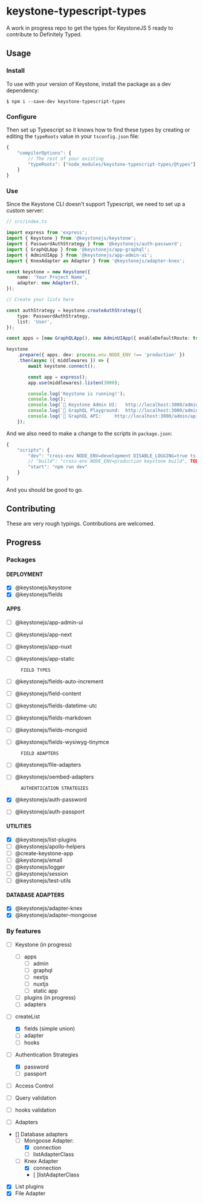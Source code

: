 # keystone-typescript-types

A work in progress repo to get the types for KeystoneJS 5 ready to contribute to Definitely Typed.

## Usage

### Install

To use with your version of Keystone, install the package as a dev dependency:

```
$ npm i --save-dev keystone-typescript-types
```

### Configure

Then set up Typescript so it knows how to find these types by creating or editing the `typeRoots` value in your `tsconfig.json` file:

```javascript
{
	"compilerOptions": {
		// The rest of your existing
		"typeRoots": ["node_modules/keystone-typescript-types/@types"]
	}
}

```

### Use

Since the Keystone CLI doesn't support Typescript, we need to set up a custom server:

```typescript
// src/index.ts

import express from 'express';
import { Keystone } from '@keystonejs/keystone';
import { PasswordAuthStrategy } from '@keystonejs/auth-password';
import { GraphQLApp } from '@keystonejs/app-graphql';
import { AdminUIApp } from '@keystonejs/app-admin-ui';
import { KnexAdapter as Adapter } from '@keystonejs/adapter-knex';

const keystone = new Keystone({
    name: 'Your Project Name',
    adapter: new Adapter(),
});

// Create your lists here

const authStrategy = keystone.createAuthStrategy({
    type: PasswordAuthStrategy,
    list: 'User',
});

const apps = [new GraphQLApp(), new AdminUIApp({ enableDefaultRoute: true, authStrategy })];

keystone
    .prepare({ apps, dev: process.env.NODE_ENV !== 'production' })
    .then(async ({ middlewares }) => {
        await keystone.connect();

        const app = express();
        app.use(middlewares).listen(3000);

        console.log('Keystone is running!');
        console.log();
        console.log(`🔗 Keystone Admin UI:	http://localhost:3000/admin`);
        console.log(`🔗 GraphQL Playground:	http://localhost:3000/admin/graphiql`);
        console.log(`🔗 GraphQL API:		http://localhost:3000/admin/api`);
    });
```

And we also need to make a change to the scripts in `package.json`:

```javascript
{
    "scripts": {
		"dev": "cross-env NODE_ENV=development DISABLE_LOGGING=true ts-node --files index.ts",
        // "build": "cross-env NODE_ENV=production keystone build", TODO, handle admin UI build outside of CLI
		"start": "npm run dev"
    }
}
```

And you should be good to go.

## Contributing

These are very rough typings. Contributions are welcomed.

## Progress

### Packages

#### DEPLOYMENT

-   [x] @keystonejs/keystone
-   [x] @keystonejs/fields

#### APPS

-   [ ] @keystonejs/app-admin-ui
-   [ ] @keystonejs/app-next
-   [ ] @keystonejs/app-nuxt
-   [ ] @keystonejs/app-static

        FIELD TYPES

-   [ ] @keystonejs/fields-auto-increment
-   [ ] @keystonejs/field-content
-   [ ] @keystonejs/fields-datetime-utc
-   [ ] @keystonejs/fields-markdown
-   [ ] @keystonejs/fields-mongoid
-   [ ] @keystonejs/fields-wysiwyg-tinymce

        FIELD ADAPTERS

-   [ ] @keystonejs/file-adapters
-   [ ] @keystonejs/oembed-adapters

        AUTHENTICATION STRATEGIES

-   [x] @keystonejs/auth-password
-   [ ] @keystonejs/auth-passport

#### UTILITIES

-   [x] @keystonejs/list-plugins
-   [ ] @keystonejs/apollo-helpers
-   [ ] @create-keystone-app
-   [ ] @keystonejs/email
-   [ ] @keystonejs/logger
-   [ ] @keystonejs/session
-   [ ] @keystonejs/test-utils

#### DATABASE ADAPTERS

-   [x] @keystonejs/adapter-knex
-   [x] @keystonejs/adapter-mongoose

### By features

-   [ ] Keystone (in progress)
    -   [ ] apps
        -   [ ] admin
        -   [ ] graphql
        -   [ ] nextjs
        -   [ ] nuxtjs
        -   [ ] static app
    -   [ ] plugins (in progress)
    -   [ ] adapters
-   [ ] createList

    -   [x] fields (simple union)
    -   [ ] adapter
    -   [ ] hooks

-   [ ] Authentication Strategies
    -   [x] password
    -   [ ] passport
-   [ ] Access Control
-   [ ] Query validation
-   [ ] hooks validation
-   [ ] Adapters
-   [] Database adapters
    -   [ ] Mongoose Adapter:
        -   [x] connection
        -   [ ] listAdapterClass
    -   [ ] Knex Adapter
        -   [x] connection
        -   [ ]listAdapterClass
-   [x] List plugins
-   [x] File Adapter
